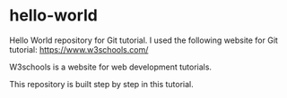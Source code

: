 # hello-world
Hello World repository for Git tutorial.
I used the following website for Git tutorial:
https://www.w3schools.com/

W3schools is a website for web development tutorials.

This repository is built step by step in this tutorial.
